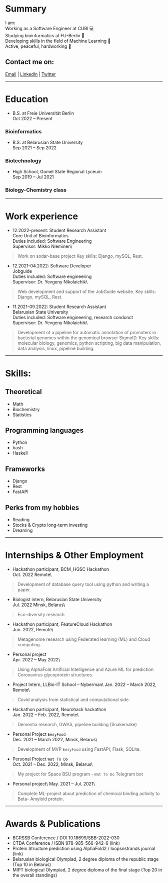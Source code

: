 # Summary
I am:\
Working as a Software Engineer at CUBI 💻\
Studying bioinformatics at FU-Berlin 🧬\
Developing skills in the field of Machine Learning 👾\
Active, peaceful, hardworking 🚀

## Contact me on:
[Email](mailto:grom.dima.grom@gmail.com)  |  [LinkedIn](https://www.linkedin.com/in/gromdimon/)
 |  [Twitter](https://twitter.com/grom_dimon/)

---

# Education
* B.S. at Freie Universität Berlin\
Oct 2022 – Present
### Bioinformatics

* B.S. at Belarusian State University\
Sep 2021 – Sep 2022
### Biotechnology

* High School, Gomel State Regional Lyceum\
Sep 2019 – Jul 2021
### Biology-Chemistry class

---

# Work experience
* 12.2022-present: Student Research Assistant\
Core Unit of Bioinformatics\
Duties included: Software Engineering\
Supervisor: Mikko Nieminen\
> Work on sodar-base project Key skills: Django, mySQL, Rest.

* 12.2021-04.2022: Software Developer\
Jobguide\
Duties included: Software engineering\
Supervisor: Dr. Yevgeny Nikolaichik\
> Web development and support of the JobGuide website. Key skills: Django, mySQL, Rest.

* 11.2021-09.2022: Student Research Assistant\
Belarusian State University\
Duties included: Software engineering, research condunct\
Supervisor: Dr. Yevgeny Nikolaichik\
> Development of a pipeline for automatic annotation of promoters in bacterial genomes within the genomical browser SigmoID.
Key skills: molecular biology, genomics, python scripting, big data manipulation, data analysis, linux, pipeline building.

---

# Skills:
## Theoretical
+ Math
+ Biochemistry
+ Statistics
## Programming languages
+ Python
+ bash
+ Haskell
## Frameworks
+ Django
+ Rest
+ FastAPI
## Perks from my hobbies
+ Reading
+ Stocks & Crypto long-term investing
+ Dreaming

---

# Internships & Other Employment
* Hackathon participant, BCM_HGSC Hackathon\
Oct. 2022 Remote\
> Development of database query tool using python and writing a paper.

* Biologist intern, Belarusian State University\
Jul. 2022 Minsk, Belarus\
> Eco-diversity research

* Hackathon participant, FeatureCloud Hackathon\
Jun. 2022, Remote\
> Metagenome research using Federated learning (ML) and Cloud computing.

* Personal project\
Apr. 2022 – May 2022\
> Using AlphaFold Artificial Intelligence and Azure ML for prediction Coronavirus glycoprotein structures.

* Project Intern, LLBio-IT School – Nyberman\ 
Jan. 2022 – March 2022, Remote\
> Covid analysis from statistical and computational side.

* Hackathon participant, Neurohack hackathon\
Jan. 2022 – Feb. 2022, Remote\
> Dementia research, GWAS, pipeline building (Snakemake)

* Personal Project `EesyFood`\
Dec. 2021 – March 2022, Minsk, Belarus\
> Development of MVP `EesyFood` using FastAPI, Flask, SQLite.

* Personal Project `Wat To Do`\
Oct. 2021 – Dec. 2022, Minsk, Belarus\
> My project for Space BSU program - `Wat To Do` Telegram bot

* Personal project\ 
May. 2021 – Jul. 2021\
> Complete ML-project about prediction of chemical binding activity to Beta- Amyloid protein.

---

# Awards & Publications
- BGRSSB Conference / DOI 10.18699/SBB-2022-030
- CTDA Conference / ISBN 978-985-566-942-6 (link)
- Protein Structure prediction using AlphaFold2 / loopsnstrands journal (link)
- Belarusian biological Olympiad, 2 degree diploma of the republic stage (Top 10 in Belarus)
- MIPT biological Olympiad, 2 degree diploma of the final stage (Top 20 in the overall standings)